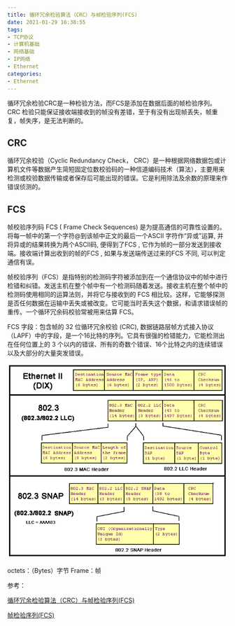 ```yaml
---
title: 循环冗余检验算法（CRC）与帧检验序列(FCS)
date: 2021-01-29 16:38:55
tags:
- TCP协议
- 计算机基础
- 网络基础
- IP网络
- Ethernet
categories:
- Ethernet
---
```


循环冗余检验CRC是一种检验方法，而FCS是添加在数据后面的帧检验序列。CRC 检验只能保证接收端接收到的帧没有差错，至于有没有出现帧丢失，帧重复，帧失序，是无法判断的。

## CRC

循环冗余校验（Cyclic Redundancy Check， CRC）是一种根据网络数据包或计算机文件等数据产生简短固定位数校验码的一种信道编码技术（算法），主要用来检测或校验数据传输或者保存后可能出现的错误。它是利用除法及余数的原理来作错误侦测的。

## FCS

帧校验序列码 FCS ( Frame Check Sequences) 是为提高通信的可靠性设置的。将每一帧中的第一个字符@到该帧中正文的最后一个ASCII 字符作“异或”运算, 并将异或的结果转换为两个ASCII码, 便得到了FCS , 它作为帧的一部分发送到接收端。接收端计算出收到的帧的FCS , 如果与发送端传送过来的FCS 不同, 可以判定通信有误。

帧校验序列（FCS）是指特别的检测码字符被添加到在一个通信协议中的帧中进行检错和纠错。发送主机在整个帧中有一个检测码随着发送。接收主机在整个帧中的检测码使用相同的运算法则，并将它与接收到的 FCS 相比较。这样，它能够探测是否任何数据在运输中丢失或被改变。它可能当时丢失这个数据，和请求错误帧的重传。一个循环冗余码校验常被用来估算 FCS。

FCS 字段：包含帧的 32 位循环冗余校验 (CRC), 数据链路层帧方式接入协议（LAPF）中的字段，是一个16比特的序列。它具有很强的检错能力，它能检测出在任何位置上的 3 个以内的错误、所有的奇数个错误、16个比特之内的连续错误以及大部分的大量突发错误。

![ethernet-frame.gif](/img/ethernet-frame.gif)

octets：（Bytes）字节
Frame：帧

参考：

[循环冗余检验算法（CRC）与帧检验序列(FCS)](https://blog.csdn.net/loveCC_orange/article/details/79127809)

[帧检验序列(FCS)](https://blog.csdn.net/lxm920714/article/details/103274092)